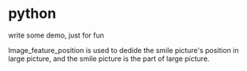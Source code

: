 # python
write some demo, just for fun

Image_feature_position is used to dedide the smile picture's position in large picture, and the smile picture is the part of large picture.
